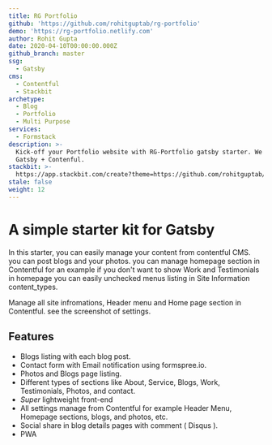 ```yaml
---
title: RG Portfolio
github: 'https://github.com/rohitguptab/rg-portfolio'
demo: 'https://rg-portfolio.netlify.com'
author: Rohit Gupta
date: 2020-04-10T00:00:00.000Z
github_branch: master
ssg:
  - Gatsby
cms:
  - Contentful
  - Stackbit
archetype:
  - Blog
  - Portfolio
  - Multi Purpose
services:
  - Formstack
description: >-
  Kick-off your Portfolio website with RG-Portfolio gatsby starter. We have used
  Gatsby + Contenful.
stackbit: >-
  https://app.stackbit.com/create?theme=https://github.com/rohitguptab/rg-portfolio&ssg=gatsby
stale: false
weight: 12
---
```


# A simple starter kit for Gatsby

In this starter, you can easily manage your content from contentful CMS. you can post blogs and your photos. you can manage homepage section in Contentful for an example if you don't want to show Work and Testimonials in homepage you can easily unchecked menus listing in Site Information content_types.

Manage all site infromations, Header menu and Home page section in Contentful. see the screenshot of settings.


## Features

* Blogs listing with each blog post.
* Contact form with Email notification using formspree.io. 
* Photos and Blogs page listing.
* Different types of sections like About, Service, Blogs, Work, Testimonials, Photos, and contact.
* _Super_ lightweight front-end  
* All settings manage from Contentful for example Header Menu, Homepage sections, blogs, and photos, etc.
* Social share in blog details pages with comment ( Disqus ).
* PWA

